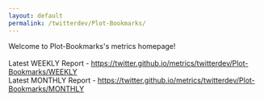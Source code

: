```yaml
---
layout: default
permalink: /twitterdev/Plot-Bookmarks/
---
```

Welcome to Plot-Bookmarks's metrics homepage!
<br><br>
Latest WEEKLY Report - <a href="https://twitter.github.io/metrics/twitterdev/Plot-Bookmarks/WEEKLY">https://twitter.github.io/metrics/twitterdev/Plot-Bookmarks/WEEKLY</a>
<br>
Latest MONTHLY Report - <a href="https://twitter.github.io/metrics/twitterdev/Plot-Bookmarks/MONTHLY">https://twitter.github.io/metrics/twitterdev/Plot-Bookmarks/MONTHLY</a>
<br>
